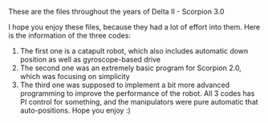 These are the files throughout the years of Delta II - Scorpion 3.0

I hope you enjoy these files, because they had a lot of effort into them.
Here is the information of the three codes:
1. The first one is a catapult robot, which also includes automatic down position as well as gyroscope-based drive
2. The second one was an extremely basic program for Scorpion 2.0, which was focusing on simplicity
3. The third one was supposed to implement a bit more advanced programming to improve the performance of the robot.
All 3 codes has PI control for something, and the manipulators were pure automatic that auto-positions.
Hope you enjoy :)
